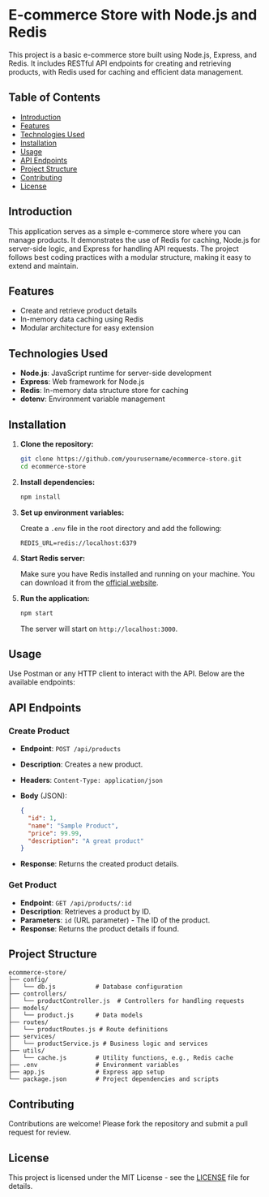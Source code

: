 # E-commerce Store with Node.js and Redis

This project is a basic e-commerce store built using Node.js, Express, and Redis. It includes RESTful API endpoints for creating and retrieving products, with Redis used for caching and efficient data management.

## Table of Contents

- [Introduction](#introduction)
- [Features](#features)
- [Technologies Used](#technologies-used)
- [Installation](#installation)
- [Usage](#usage)
- [API Endpoints](#api-endpoints)
- [Project Structure](#project-structure)
- [Contributing](#contributing)
- [License](#license)

## Introduction

This application serves as a simple e-commerce store where you can manage products. It demonstrates the use of Redis for caching, Node.js for server-side logic, and Express for handling API requests. The project follows best coding practices with a modular structure, making it easy to extend and maintain.

## Features

- Create and retrieve product details
- In-memory data caching using Redis
- Modular architecture for easy extension

## Technologies Used

- **Node.js**: JavaScript runtime for server-side development
- **Express**: Web framework for Node.js
- **Redis**: In-memory data structure store for caching
- **dotenv**: Environment variable management

## Installation

1. **Clone the repository:**

   ```bash
   git clone https://github.com/yourusername/ecommerce-store.git
   cd ecommerce-store
   ```

2. **Install dependencies:**

   ```bash
   npm install
   ```

3. **Set up environment variables:**

   Create a `.env` file in the root directory and add the following:

   ```
   REDIS_URL=redis://localhost:6379
   ```

4. **Start Redis server:**

   Make sure you have Redis installed and running on your machine. You can download it from the [official website](https://redis.io/download).

5. **Run the application:**

   ```bash
   npm start
   ```

   The server will start on `http://localhost:3000`.

## Usage

Use Postman or any HTTP client to interact with the API. Below are the available endpoints:

## API Endpoints

### Create Product

- **Endpoint**: `POST /api/products`
- **Description**: Creates a new product.
- **Headers**: `Content-Type: application/json`
- **Body** (JSON):

  ```json
  {
    "id": 1,
    "name": "Sample Product",
    "price": 99.99,
    "description": "A great product"
  }
  ```

- **Response**: Returns the created product details.

### Get Product

- **Endpoint**: `GET /api/products/:id`
- **Description**: Retrieves a product by ID.
- **Parameters**: `id` (URL parameter) - The ID of the product.
- **Response**: Returns the product details if found.

## Project Structure

```
ecommerce-store/
├── config/
│   └── db.js           # Database configuration
├── controllers/
│   └── productController.js  # Controllers for handling requests
├── models/
│   └── product.js      # Data models
├── routes/
│   └── productRoutes.js # Route definitions
├── services/
│   └── productService.js # Business logic and services
├── utils/
│   └── cache.js        # Utility functions, e.g., Redis cache
├── .env                # Environment variables
├── app.js              # Express app setup
└── package.json        # Project dependencies and scripts
```

## Contributing

Contributions are welcome! Please fork the repository and submit a pull request for review.

## License

This project is licensed under the MIT License - see the [LICENSE](LICENSE) file for details.
